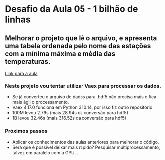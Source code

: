 # Desafio da Aula 05 - 1 bilhão de linhas
## Melhorar o projeto que lê o arquivo, e apresenta uma tabela ordenada pelo nome das estações com a mínima máxima e média das temperaturas.
[Link para a aula](https://github.com/lvgalvao/data-engineering-roadmap/tree/176b2e83fc5a12e032d70a6dff257d861a23d55a/Bootcamp%20-%20Python%20para%20dados/aula05)
### Neste projeto vou tentar utilizar Vaex para processar os dados.
- Se já converteu o arquivo de dados para .hdf5 não precisa mais e fica mais ágil o processamento.
- Vaex 4.17.0 funciona em Python 3.10.14, por isso fiz outro repositório
- 100M levou 2.79s (mais 28.94s da conversão para hdf5)
- 1B levou 32.46s (mais 316.52s da conversão para hdf5)
### Próximos passos
- Aplicar os conhecimentos das aulas anteriores para melhorar o código.
- Será que é possível deixar mais rápido? Pesquisar multiprocessamento, talvez em paralelo com a GPU...
